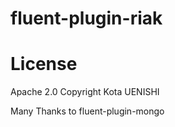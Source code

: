 fluent-plugin-riak
==================


License
=======

Apache 2.0
Copyright Kota UENISHI

Many Thanks to fluent-plugin-mongo
